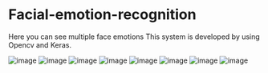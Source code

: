 # Facial-emotion-recognition
Here you can see multiple face emotions 
This system is developed by using Opencv and Keras.

![image](https://user-images.githubusercontent.com/21165474/141053371-88274cf8-bf50-483c-b5cd-6d410477b0c9.png) 
![image](https://user-images.githubusercontent.com/21165474/141053399-05598367-6c03-43f9-bce2-9e42ec46b72a.png) 
![image](https://user-images.githubusercontent.com/21165474/141053424-e9cf3c60-ad7d-4a65-8a37-5dab32a15e01.png)
![image](https://user-images.githubusercontent.com/21165474/141053432-1f192ef9-3745-4a92-a68f-8bd167a8b6ac.png)
![image](https://user-images.githubusercontent.com/21165474/141053449-7ef91226-1686-428e-a128-e069177f856e.png)
![image](https://user-images.githubusercontent.com/21165474/141053470-a72a9015-a5cc-4ed2-a52a-b111152f9d68.png)
![image](https://user-images.githubusercontent.com/21165474/141053501-1f7bfe1d-83b7-4ed7-af73-62fdabe95cb0.png)
![image](https://user-images.githubusercontent.com/21165474/141053512-e7274477-9324-45f4-b6d2-8bd020438743.png)






